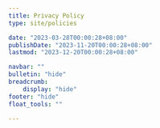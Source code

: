```yaml
---
title: Privacy Policy
type: site/policies

date: "2023-03-28T00:00:28+08:00"
publishDate: "2023-11-20T00:00:28+08:00"
lastmod: "2023-12-20T00:00:28+08:00"

navbar: ""
bulletin: "hide"
breadcrumb:
    display: "hide"
footer: "hide"
float_tools: ""

---
```

